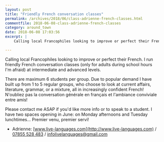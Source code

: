 ```yaml
---
layout: post
title: "Friendly French conversation classes"
permalink: /archives/2018/06/class-adrienne-french-classes.html
commentfile: 2018-06-08-class-adrienne-french-classes
category: around_town
date: 2018-06-08 17:03:56
excerpt: |
    Calling local Francophiles looking to improve or perfect their French. I run friendly French conversation classes (only for adults during school hours I'm afraid) at intermediate and advanced levels.

---
```

Calling local Francophiles looking to improve or perfect their French. I run friendly French conversation classes (only for adults during school hours I'm afraid) at intermediate and advanced levels.

There are maximum 6 students per group. Due to popular demand I have built up from 1 to 5 regular groups, who choose to look at current affairs, literature, grammar, or a mixture, all in increasingly confident French! N'oubliez pas la conversation g&#233;n&#233;rale en fran&#231;ais et l'ambiance conviviale entre amis!

Please contact me ASAP if you'd like more info or to speak to a student. I have two spaces opening in June: on Monday afternoons and Tuesday lunchtimes... Premier venu, premier servi!

* Adrienne: [www.live-languages.com](http://www.live-languages.com) / [07855 528 483](tel:07855528483) /  [infolivelanguages@gmail.com](:mailto:infolivelanguages@gmail.com)
